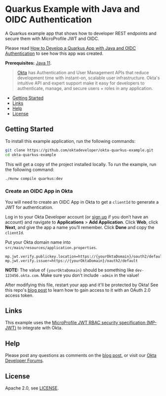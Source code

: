 # Quarkus Example with Java and OIDC Authentication

A Quarkus example app that shows how to developer REST endpoints and secure them with MicroProfile JWT and OIDC.

Please read [How to Develop a Quarkus App with Java and OIDC Authentication](http://developer.okta.com/blog/2019/09/30/java-quarkus-oidc) to see how this app was created.

**Prerequisites:** [Java 11](https://adoptopenjdk.net/).

> [Okta](https://developer.okta.com/) has Authentication and User Management APIs that reduce development time with instant-on, scalable user infrastructure. Okta's intuitive API and expert support make it easy for developers to authenticate, manage, and secure users + roles in any application.

* [Getting Started](#getting-started)
* [Links](#links)
* [Help](#help)
* [License](#license)

## Getting Started

To install this example application, run the following commands:

```bash
git clone https://github.com/oktadeveloper/okta-quarkus-example.git
cd okta-quarkus-example
```

This will get a copy of the project installed locally. To run the example, run the following command:
 
```bash
./mvnw compile quarkus:dev
```

### Create an OIDC App in Okta

You will need to create an OIDC App in Okta to get a `clientId` to generate a JWT for authentication. 

Log in to your Okta Developer account (or [sign up](https://developer.okta.com/signup/) if you don’t have an account) and navigate to **Applications** > **Add Application**. Click **Web**, click **Next**, and give the app a name you’ll remember. Click **Done** and copy the `clientId`.

Put your Okta domain name into `src/main/resources/application.properties`. 

```properties
mp.jwt.verify.publickey.location=https://{yourOktaDomain}/oauth2/default/v1/keys
mp.jwt.verify.issuer=https://{yourOktaDomain}/oauth2/default
```

**NOTE:** The value of `{yourOktaDomain}` should be something like `dev-123456.okta.com`. Make sure you don't include `-admin` in the value!

After modifying this file, restart your app and it'll be protected by Okta! See this repo's [blog post](http://developer.okta.com/blog/2019/09/30/java-quarkus-oidc) to learn how to gain access to it with an OAuth 2.0 access token.

## Links

This example uses the [MicroProfile JWT RBAC security specification (MP-JWT)](https://www.eclipse.org/community/eclipse_newsletter/2017/september/article2.php) to integrate with Okta.

## Help

Please post any questions as comments on the [blog post](http://developer.okta.com/blog/2019/09/30/java-quarkus-oidc), or visit our [Okta Developer Forums](https://devforum.okta.com/). 

## License

Apache 2.0, see [LICENSE](LICENSE).

